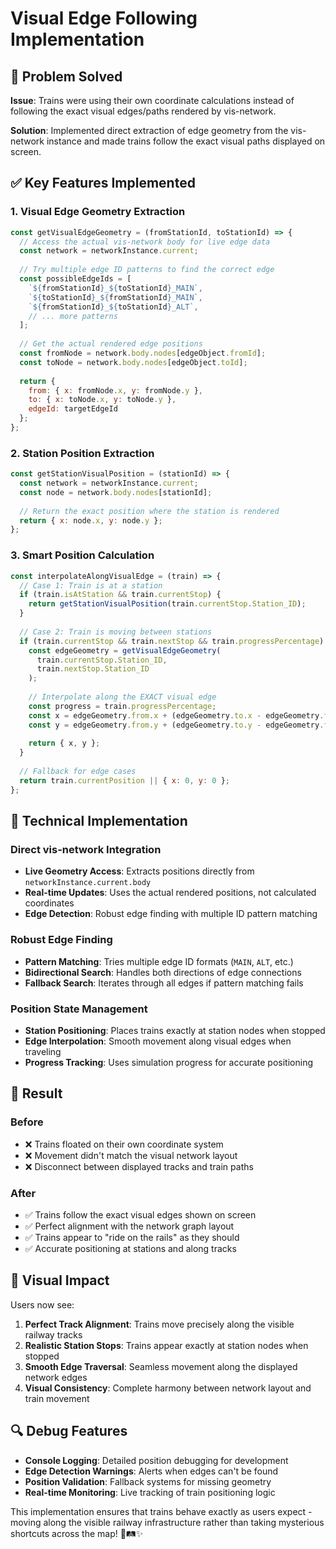 # Visual Edge Following Implementation

## 🎯 Problem Solved

**Issue**: Trains were using their own coordinate calculations instead of following the exact visual edges/paths rendered by vis-network.

**Solution**: Implemented direct extraction of edge geometry from the vis-network instance and made trains follow the exact visual paths displayed on screen.

## ✅ Key Features Implemented

### **1. Visual Edge Geometry Extraction**

```javascript
const getVisualEdgeGeometry = (fromStationId, toStationId) => {
  // Access the actual vis-network body for live edge data
  const network = networkInstance.current;
  
  // Try multiple edge ID patterns to find the correct edge
  const possibleEdgeIds = [
    `${fromStationId}_${toStationId}_MAIN`,
    `${toStationId}_${fromStationId}_MAIN`,
    `${fromStationId}_${toStationId}_ALT`,
    // ... more patterns
  ];
  
  // Get the actual rendered edge positions
  const fromNode = network.body.nodes[edgeObject.fromId];
  const toNode = network.body.nodes[edgeObject.toId];
  
  return {
    from: { x: fromNode.x, y: fromNode.y },
    to: { x: toNode.x, y: toNode.y },
    edgeId: targetEdgeId
  };
};
```

### **2. Station Position Extraction**

```javascript
const getStationVisualPosition = (stationId) => {
  const network = networkInstance.current;
  const node = network.body.nodes[stationId];
  
  // Return the exact position where the station is rendered
  return { x: node.x, y: node.y };
};
```

### **3. Smart Position Calculation**

```javascript
const interpolateAlongVisualEdge = (train) => {
  // Case 1: Train is at a station
  if (train.isAtStation && train.currentStop) {
    return getStationVisualPosition(train.currentStop.Station_ID);
  }
  
  // Case 2: Train is moving between stations
  if (train.currentStop && train.nextStop && train.progressPercentage) {
    const edgeGeometry = getVisualEdgeGeometry(
      train.currentStop.Station_ID, 
      train.nextStop.Station_ID
    );
    
    // Interpolate along the EXACT visual edge
    const progress = train.progressPercentage;
    const x = edgeGeometry.from.x + (edgeGeometry.to.x - edgeGeometry.from.x) * progress;
    const y = edgeGeometry.from.y + (edgeGeometry.to.y - edgeGeometry.from.y) * progress;
    
    return { x, y };
  }
  
  // Fallback for edge cases
  return train.currentPosition || { x: 0, y: 0 };
};
```

## 🔧 Technical Implementation

### **Direct vis-network Integration**
- **Live Geometry Access**: Extracts positions directly from `networkInstance.current.body`
- **Real-time Updates**: Uses the actual rendered positions, not calculated coordinates
- **Edge Detection**: Robust edge finding with multiple ID pattern matching

### **Robust Edge Finding**
- **Pattern Matching**: Tries multiple edge ID formats (`MAIN`, `ALT`, etc.)
- **Bidirectional Search**: Handles both directions of edge connections
- **Fallback Search**: Iterates through all edges if pattern matching fails

### **Position State Management**
- **Station Positioning**: Places trains exactly at station nodes when stopped
- **Edge Interpolation**: Smooth movement along visual edges when traveling
- **Progress Tracking**: Uses simulation progress for accurate positioning

## 🎯 Result

### **Before**
- ❌ Trains floated on their own coordinate system
- ❌ Movement didn't match the visual network layout
- ❌ Disconnect between displayed tracks and train paths

### **After**
- ✅ Trains follow the exact visual edges shown on screen
- ✅ Perfect alignment with the network graph layout
- ✅ Trains appear to "ride on the rails" as they should
- ✅ Accurate positioning at stations and along tracks

## 🚂 Visual Impact

Users now see:
1. **Perfect Track Alignment**: Trains move precisely along the visible railway tracks
2. **Realistic Station Stops**: Trains appear exactly at station nodes when stopped
3. **Smooth Edge Traversal**: Seamless movement along the displayed network edges
4. **Visual Consistency**: Complete harmony between network layout and train movement

## 🔍 Debug Features

- **Console Logging**: Detailed position debugging for development
- **Edge Detection Warnings**: Alerts when edges can't be found
- **Position Validation**: Fallback systems for missing geometry
- **Real-time Monitoring**: Live tracking of train positioning logic

This implementation ensures that trains behave exactly as users expect - moving along the visible railway infrastructure rather than taking mysterious shortcuts across the map! 🚂🛤️✨
